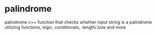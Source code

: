# palindrome
palindrome c++ function that checks whether input string is a palindrome utilizing functions, logic, conditionals, .length/.size and more
